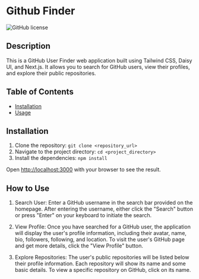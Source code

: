 # Github Finder

![GitHub license](https://img.shields.io/badge/license-MIT-blue.svg)

## Description
This is a GitHub User Finder web application built using Tailwind CSS, Daisy UI, and Next.js. It allows you to search for GitHub users, view their profiles, and explore their public repositories.



## Table of Contents

- [Installation](#installation)
- [Usage](#usage)


## Installation

1. Clone the repository:
``` git clone <repository_url> ```
2. Navigate to the project directory:
```cd <project_directory> ```
3. Install the dependencies:
```npm install```


Open [http://localhost:3000](http://localhost:3000) with your browser to see the result.

## How to Use

1. Search User: Enter a GitHub username in the search bar provided on the homepage. After entering the username, either click the "Search" button or press "Enter" on your keyboard to initiate the search.

2. View Profile: Once you have searched for a GitHub user, the application will display the user's profile information, including their avatar, name, bio, followers, following, and location. To visit the user's GitHub page and get more details, click the "View Profile" button.

3. Explore Repositories: The user's public repositories will be listed below their profile information. Each repository will show its name and some basic details. To view a specific repository on GitHub, click on its name.

